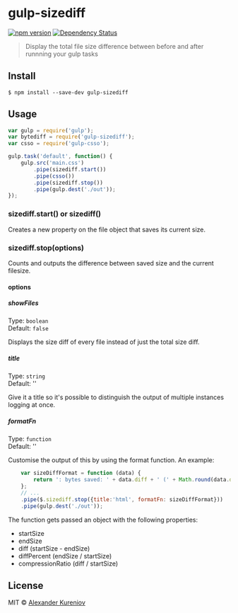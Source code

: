 # gulp-sizediff
[![npm version](https://badge.fury.io/js/gulp-sizediff.svg)](http://badge.fury.io/js/gulp-sizediff)
[![Dependency Status](https://david-dm.org/SkeLLLa/gulp-sizediff.svg)](https://david-dm.org/SkeLLLa/gulp-sizediff)

> Display the total file size difference between before and after runnning your gulp tasks

## Install

```
$ npm install --save-dev gulp-sizediff
```


## Usage

```js
var gulp = require('gulp');
var bytediff = require('gulp-sizediff');
var csso = require('gulp-csso');

gulp.task('default', function() {
    gulp.src('main.css')
        .pipe(sizediff.start())
        .pipe(csso())
        .pipe(sizediff.stop())
        .pipe(gulp.dest('./out'));
});
```
 

### sizediff.start() or sizediff()

Creates a new property on the file object that saves its current size.

### sizediff.stop(options)

Counts and outputs the difference between saved size and the current filesize.

#### options
##### showFiles

Type: `boolean`  
Default: `false`

Displays the size diff of every file instead of just the total size diff.

##### title

Type: `string`  
Default: ''

Give it a title so it's possible to distinguish the output of multiple instances logging at once.

##### formatFn
Type: `function`  
Default: ''

Customise the output of this by using the format function. An example:

```js
	var sizeDiffFormat = function (data) {
		return ': bytes saved: ' + data.diff + ' (' + Math.round(data.diffPercent * 100)  + '%); compression ratio: ' + data.compressionRatio.toFixed(2);
	};
    // ...
    .pipe($.sizediff.stop({title:'html', formatFn: sizeDiffFormat}))
    .pipe(gulp.dest('./out'));
```
The function gets passed an object with the following properties:

* startSize
* endSize
* diff (startSize - endSize)
* diffPercent (endSize / startSize)
* compressionRatio (diff / startSize)

## License

MIT © [Alexander Kureniov](https://bitbucket.org/SkeLLLa/)
